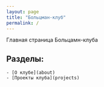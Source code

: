 ```yaml
---
layout: page
title: "Больцман-клуб"
permalink: /
---
```


Главная страница Больцамн-клуба

## Разделы:

    - [О клубе](about)
    - [Проекты клуба](projects)
